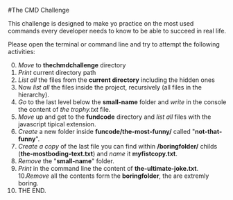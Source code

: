 #The CMD Challenge

This challenge is designed to make yo practice on the most used commands every
developer needs to know to be able to succeed in real life.

Please open the terminal or command line and try to attempt the following activities:

0. _Move_ to **thechmdchallenge** directory
1. _Print_ current directory path
2. _List all_ the files from the **current directory** including the hidden ones
3. Now _list all_ the files inside the project, recursively (all files in the hierarchy).
4. _Go_ to the last level below the **small-name** folder and _write_ in the console the content of *the trophy.txt* file.
5. _Move_ up and get to the **fundcode** directory and _list all_ files with the javascript tipical extension.
6. _Create_ a new folder inside **funcode/the-most-funny/** called "**not-that-funny**".
7. _Create a copy_ of the last file you can find within **/boringfolder/** childs (**the-mostboding-text.txt**) and _name_ it **myfistcopy.txt**.
8. _Remove_ the "**small-name**" folder. 
9. _Print_ in the command line the content of **the-ultimate-joke.txt**.
10._Remove_ all the contents form the **boringfolder**, the are extremly boring.
11. THE END.
